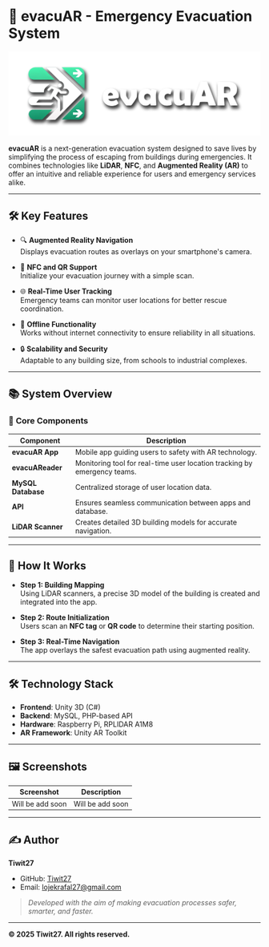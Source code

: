 # 🚨 **evacuAR** - Emergency Evacuation System  

![evacuAR Logo](https://raw.githubusercontent.com/Tiwit27/System-evacuAR/refs/heads/main/evacuAR_logo_poziome_bez_tla_cien.png)  

**evacuAR** is a next-generation evacuation system designed to save lives by simplifying the process of escaping from buildings during emergencies. It combines technologies like **LiDAR**, **NFC**, and **Augmented Reality (AR)** to offer an intuitive and reliable experience for users and emergency services alike.  

---

## 🛠️ **Key Features**  

- 🔍 **Augmented Reality Navigation**  
   Displays evacuation routes as overlays on your smartphone's camera.  

- 📡 **NFC and QR Support**  
   Initialize your evacuation journey with a simple scan.  

- 🌐 **Real-Time User Tracking**  
   Emergency teams can monitor user locations for better rescue coordination.  

- 📶 **Offline Functionality**  
   Works without internet connectivity to ensure reliability in all situations.  

- 🔒 **Scalability and Security**  
   Adaptable to any building size, from schools to industrial complexes.  

---

## 📚 **System Overview**  

### 🔹 **Core Components**  

| Component         | Description                                                                 |
|--------------------|-----------------------------------------------------------------------------|
| **evacuAR App**    | Mobile app guiding users to safety with AR technology.                     |
| **evacuAReader**   | Monitoring tool for real-time user location tracking by emergency teams.    |
| **MySQL Database** | Centralized storage of user location data.                                 |
| **API**            | Ensures seamless communication between apps and database.                  |
| **LiDAR Scanner**  | Creates detailed 3D building models for accurate navigation.               |

---

## 🎯 **How It Works**  

- **Step 1: Building Mapping**  
   Using LiDAR scanners, a precise 3D model of the building is created and integrated into the app.  

- **Step 2: Route Initialization**  
   Users scan an **NFC tag** or **QR code** to determine their starting position.  

- **Step 3: Real-Time Navigation**  
   The app overlays the safest evacuation path using augmented reality.  

---

## 🛠️ **Technology Stack**  

- **Frontend**: Unity 3D (C#)  
- **Backend**: MySQL, PHP-based API  
- **Hardware**: Raspberry Pi, RPLIDAR A1M8  
- **AR Framework**: Unity AR Toolkit  

---

## 🖼️ **Screenshots**  

| Screenshot | Description |
|------------|-------------|
|Will be add soon| Will be add soon|

---

## ✍️ Author  
**Tiwit27**  
- GitHub: [Tiwit27](https://github.com/Tiwit27)  
- Email: [lojekrafal27@gmail.com](mailto:lojekrafal27@gmail.com) 

> *Developed with the aim of making evacuation processes safer, smarter, and faster.*  

---  
**© 2025 Tiwit27. All rights reserved.**  
